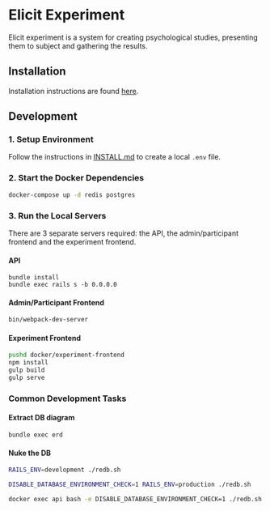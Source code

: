 # Elicit Experiment

Elicit experiment is a system for creating psychological studies, presenting them to subject and gathering the results.

## Installation

Installation instructions are found [here](./INSTALL.md).

## Development

### 1. Setup Environment

Follow the instructions in [INSTALL.md](./INSTALL.md) to create a local `.env` file.

### 2. Start the Docker Dependencies

```bash
docker-compose up -d redis postgres
```

### 3. Run the Local Servers

There are 3 separate servers required: the API, the admin/participant frontend and the experiment frontend.

#### API

```
bundle install
bundle exec rails s -b 0.0.0.0
```

#### Admin/Participant Frontend

```bash
bin/webpack-dev-server
```

#### Experiment Frontend

```bash
pushd docker/experiment-frontend
npm install
gulp build
gulp serve
```

### Common Development Tasks

#### Extract DB diagram

```
bundle exec erd
```

#### Nuke the DB

```bash
RAILS_ENV=development ./redb.sh

DISABLE_DATABASE_ENVIRONMENT_CHECK=1 RAILS_ENV=production ./redb.sh

docker exec api bash -e DISABLE_DATABASE_ENVIRONMENT_CHECK=1 ./redb.sh

```


